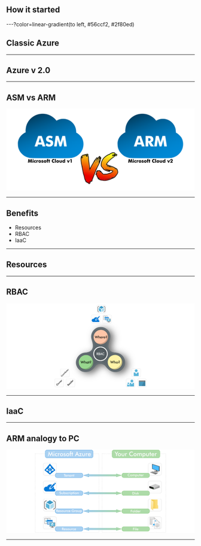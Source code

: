## How it started

---?color=linear-gradient(to left, #56ccf2, #2f80ed)
## Classic Azure


---
## Azure v 2.0


---

## ASM vs ARM

![](assets/img/asm_vs_arm.png)

---
## Benefits

* Resources
* RBAC
* IaaC

---
## Resources

---
## RBAC
![](assets/img/rbac_triangle.png)

---
## IaaC

---
## ARM analogy to PC
![](assets/img/arm_hierarchy.png)


---
